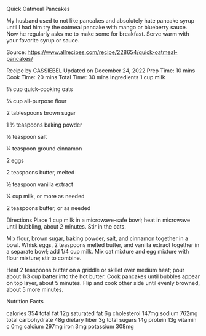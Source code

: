 Quick Oatmeal Pancakes

My husband used to not like pancakes and absolutely hate pancake syrup until I had him try the oatmeal pancake with mango or blueberry sauce. Now he regularly asks me to make some for breakfast. Serve warm with your favorite syrup or sauce.

Source: https://www.allrecipes.com/recipe/228654/quick-oatmeal-pancakes/

Recipe by CASSIEBEL  Updated on December 24, 2022
Prep Time: 10 mins
Cook Time: 20 mins
Total Time: 30 mins
Ingredients
1 cup milk

⅔ cup quick-cooking oats

⅔ cup all-purpose flour

2 tablespoons brown sugar

1 ½ teaspoons baking powder

½ teaspoon salt

¼ teaspoon ground cinnamon

2 eggs

2 teaspoons butter, melted

½ teaspoon vanilla extract

¼ cup milk, or more as needed

2 teaspoons butter, or as needed

Directions
Place 1 cup milk in a microwave-safe bowl; heat in microwave until bubbling, about 2 minutes. Stir in the oats.

Mix flour, brown sugar, baking powder, salt, and cinnamon together in a bowl. Whisk eggs, 2 teaspoons melted butter, and vanilla extract together in a separate bowl; add 1/4 cup milk. Mix oat mixture and egg mixture with flour mixture; stir to combine.

Heat 2 teaspoons butter on a griddle or skillet over medium heat; pour about 1/3 cup batter into the hot butter. Cook pancakes until bubbles appear on top layer, about 5 minutes. Flip and cook other side until evenly browned, about 5 more minutes.

Nutrition Facts
 
calories
354
 total fat 12g  saturated fat 6g  cholesterol 147mg  sodium 762mg  total carbohydrate 48g  dietary fiber 3g  total sugars 14g  protein 13g  vitamin c 0mg  calcium 297mg  iron 3mg  potassium 308mg